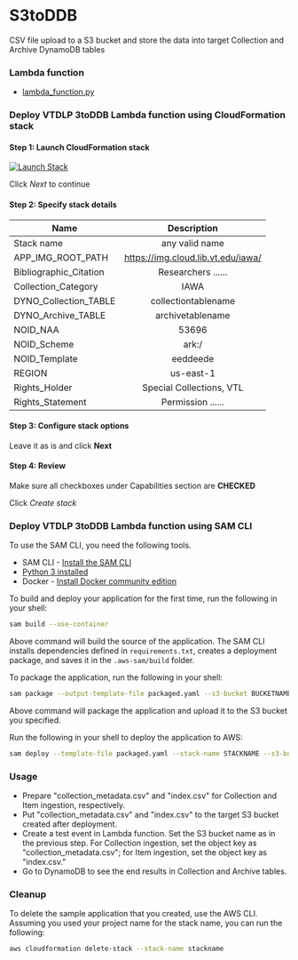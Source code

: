 # S3toDDB
CSV file upload to a S3 bucket and store the data into target Collection and Archive DynamoDB tables

### Lambda function
* [lambda_function.py](lambda_function.py)

### Deploy VTDLP 3toDDB Lambda function using CloudFormation stack
#### Step 1: Launch CloudFormation stack
[![Launch Stack](https://cdn.rawgit.com/buildkite/cloudformation-launch-stack-button-svg/master/launch-stack.svg)](https://console.aws.amazon.com/cloudformation/home?region=us-east-1#/stacks/new?&templateURL=https://vtdlp-dev-cf.s3.amazonaws.com/d2284fe41a812f0bf08eaaf1a7033893.template)

Click *Next* to continue

#### Step 2: Specify stack details

| Name | Description |
|----------|:-------------:|
| Stack name | any valid name |
| APP_IMG_ROOT_PATH | https://img.cloud.lib.vt.edu/iawa/ |
| Bibliographic_Citation | Researchers ...... |
| Collection_Category | IAWA |
| DYNO_Collection_TABLE | collectiontablename |
| DYNO_Archive_TABLE | archivetablename |
| NOID_NAA | 53696 |
| NOID_Scheme | ark:/ |
| NOID_Template | eeddeede |
| REGION | us-east-1 |
| Rights_Holder | Special Collections, VTL |
| Rights_Statement | Permission ...... |

#### Step 3: Configure stack options
Leave it as is and click **Next**

#### Step 4: Review
Make sure all checkboxes under Capabilities section are **CHECKED**

Click *Create stack*

### Deploy VTDLP 3toDDB Lambda function using SAM CLI

To use the SAM CLI, you need the following tools.

* SAM CLI - [Install the SAM CLI](https://docs.aws.amazon.com/serverless-application-model/latest/developerguide/serverless-sam-cli-install.html)
* [Python 3 installed](https://www.python.org/downloads/)
* Docker - [Install Docker community edition](https://hub.docker.com/search/?type=edition&offering=community)

To build and deploy your application for the first time, run the following in your shell:

```bash
sam build --use-container
```

Above command will build the source of the application. The SAM CLI installs dependencies defined in `requirements.txt`, creates a deployment package, and saves it in the `.aws-sam/build` folder.

To package the application, run the following in your shell:
```bash
sam package --output-template-file packaged.yaml --s3-bucket BUCKETNAME
```
Above command will package the application and upload it to the S3 bucket you specified.

Run the following in your shell to deploy the application to AWS:
```bash
sam deploy --template-file packaged.yaml --stack-name STACKNAME --s3-bucket BUCKETNAME --parameter-overrides 'APPIMGROOTPATH=https://yourURL/ BibliographicCitation="Your sentance" CollectionCategory=collection type DYNOCollectionTABLE=CollectionTableName DYNOArchiveTABLE=ArchiveTableName NOIDNAA=53696 NOIDScheme=ark:/ NOIDTemplate=eeddeede REGION=us-east-1 RightsHolder="Your sentance" RightsStatement="Your sentance" S3BucketName=S3BucketName LongURLPath=LongURLPath ShortURLPath=ShortURLPath APIKey=APIKey APIEndpoint=APIEndpoint' --capabilities CAPABILITY_IAM --region us-east-1
```

### Usage
* Prepare "collection_metadata.csv" and "index.csv" for Collection and Item ingestion, respectively.
* Put "collection_metadata.csv" and "index.csv" to the target S3 bucket created after deployment.
* Create a test event in Lambda function. Set the S3 bucket name as in the previous step. For Collection ingestion, set the object key as "collection_metadata.csv"; for Item ingestion, set the object key as "index.csv."
* Go to DynamoDB to see the end results in Collection and Archive tables.

### Cleanup

To delete the sample application that you created, use the AWS CLI. Assuming you used your project name for the stack name, you can run the following:

```bash
aws cloudformation delete-stack --stack-name stackname
```